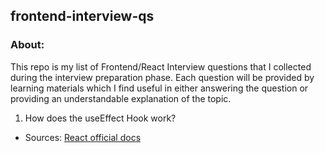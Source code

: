 ## frontend-interview-qs

### **About:**

This repo is my list of Frontend/React Interview questions that I collected during the interview preparation phase. Each question will be provided by learning materials which I find useful in either answering the question or providing an understandable explanation of the topic.

1.  How does the useEffect Hook work?

- Sources: [React official docs](https://react.dev/reference/react/useEffect)
